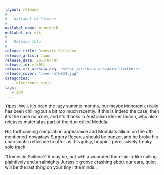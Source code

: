 ```yaml
---
layout: release
#
#   Netlabel of Release
#
netlabel_name: monotonik
netlabel_id: mtk
#
#   Release Info
#
release_title: Domestic Scilence
release_artist: Duann
release_date: 2003-07-07
release_id: mtk034
release_url_archive_org: "https://archive.org/details/mtk034"
release_cover: "cover-mtk034.jpg"
categories:
   - electronic music
tags:
   - idm
---
```

Yipes. Well, it's been the lazy summer months, but maybe Monotonik really has been chilling out a bit _too_ much recently. If this is indeed the case, then it's the case no more, and it's thanks to Australian idm-er Duann, who also releases material as part of the duo called Modula.

His forthcoming compilation appearance and Modula's album on the oft-mentioned-nowadays Surgery Records should be bonzer, and he broke his charismatic reticence to offer us this gutsy, hoppin', percussively freaky solo track.

"Domestic Scilence" it may be, but with a wounded theremin-a-like calling plaintively and an almighty Jurassic groove crashing about our ears, quiet will be the last thing on your tiny little minds..

